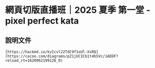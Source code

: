 # 網頁切版直播班｜2025 夏季 第一堂 - pixel perfect kata
## 說明文件
```
[https://hackmd.io/kvIcvl22TdC9f1oUl-XsRQ](https://cacoo.com/diagrams/pZ1jUCICb1t4bSVc/1AEDF?reload_rt=1620962199126_0)
```

